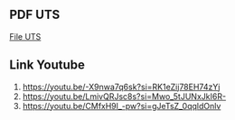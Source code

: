 ## PDF UTS
[File UTS](https://github.com/Mverdy22A2/UTS-analisa-kebutuhan-sistem-/blob/68cb4304e08af0fc4d1e013f4cfc98274a847296/312210214_Muhammad%20Verdy_UTS.pdf)

## Link Youtube
1. https://youtu.be/-X9nwa7q6sk?si=RK1eZij78EH74zYj
2. https://youtu.be/LmivQRJsc8s?si=Mwo_5tJUNxJkI6R-
3. https://youtu.be/CMfxH9l_-pw?si=gJeTsZ_0qqldOnlv
